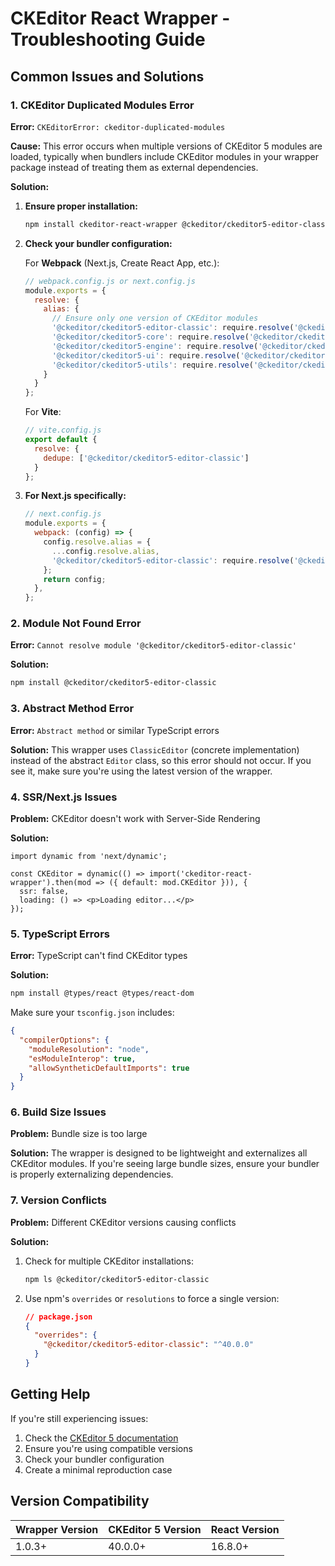 # CKEditor React Wrapper - Troubleshooting Guide

## Common Issues and Solutions

### 1. CKEditor Duplicated Modules Error

**Error:** `CKEditorError: ckeditor-duplicated-modules`

**Cause:** This error occurs when multiple versions of CKEditor 5 modules are loaded, typically when bundlers include CKEditor modules in your wrapper package instead of treating them as external dependencies.

**Solution:**

1. **Ensure proper installation:**
   ```bash
   npm install ckeditor-react-wrapper @ckeditor/ckeditor5-editor-classic
   ```

2. **Check your bundler configuration:**
   
   For **Webpack** (Next.js, Create React App, etc.):
   ```javascript
   // webpack.config.js or next.config.js
   module.exports = {
     resolve: {
       alias: {
         // Ensure only one version of CKEditor modules
         '@ckeditor/ckeditor5-editor-classic': require.resolve('@ckeditor/ckeditor5-editor-classic'),
         '@ckeditor/ckeditor5-core': require.resolve('@ckeditor/ckeditor5-core'),
         '@ckeditor/ckeditor5-engine': require.resolve('@ckeditor/ckeditor5-engine'),
         '@ckeditor/ckeditor5-ui': require.resolve('@ckeditor/ckeditor5-ui'),
         '@ckeditor/ckeditor5-utils': require.resolve('@ckeditor/ckeditor5-utils'),
       }
     }
   };
   ```

   For **Vite**:
   ```javascript
   // vite.config.js
   export default {
     resolve: {
       dedupe: ['@ckeditor/ckeditor5-editor-classic']
     }
   };
   ```

3. **For Next.js specifically:**
   ```javascript
   // next.config.js
   module.exports = {
     webpack: (config) => {
       config.resolve.alias = {
         ...config.resolve.alias,
         '@ckeditor/ckeditor5-editor-classic': require.resolve('@ckeditor/ckeditor5-editor-classic'),
       };
       return config;
     },
   };
   ```

### 2. Module Not Found Error

**Error:** `Cannot resolve module '@ckeditor/ckeditor5-editor-classic'`

**Solution:**
```bash
npm install @ckeditor/ckeditor5-editor-classic
```

### 3. Abstract Method Error

**Error:** `Abstract method` or similar TypeScript errors

**Solution:** This wrapper uses `ClassicEditor` (concrete implementation) instead of the abstract `Editor` class, so this error should not occur. If you see it, make sure you're using the latest version of the wrapper.

### 4. SSR/Next.js Issues

**Problem:** CKEditor doesn't work with Server-Side Rendering

**Solution:**
```tsx
import dynamic from 'next/dynamic';

const CKEditor = dynamic(() => import('ckeditor-react-wrapper').then(mod => ({ default: mod.CKEditor })), {
  ssr: false,
  loading: () => <p>Loading editor...</p>
});
```

### 5. TypeScript Errors

**Error:** TypeScript can't find CKEditor types

**Solution:**
```bash
npm install @types/react @types/react-dom
```

Make sure your `tsconfig.json` includes:
```json
{
  "compilerOptions": {
    "moduleResolution": "node",
    "esModuleInterop": true,
    "allowSyntheticDefaultImports": true
  }
}
```

### 6. Build Size Issues

**Problem:** Bundle size is too large

**Solution:** The wrapper is designed to be lightweight and externalizes all CKEditor modules. If you're seeing large bundle sizes, ensure your bundler is properly externalizing dependencies.

### 7. Version Conflicts

**Problem:** Different CKEditor versions causing conflicts

**Solution:**
1. Check for multiple CKEditor installations:
   ```bash
   npm ls @ckeditor/ckeditor5-editor-classic
   ```

2. Use npm's `overrides` or `resolutions` to force a single version:
   ```json
   // package.json
   {
     "overrides": {
       "@ckeditor/ckeditor5-editor-classic": "^40.0.0"
     }
   }
   ```

## Getting Help

If you're still experiencing issues:

1. Check the [CKEditor 5 documentation](https://ckeditor.com/docs/ckeditor5/latest/)
2. Ensure you're using compatible versions
3. Check your bundler configuration
4. Create a minimal reproduction case

## Version Compatibility

| Wrapper Version | CKEditor 5 Version | React Version |
|----------------|-------------------|---------------|
| 1.0.3+         | 40.0.0+          | 16.8.0+       |
